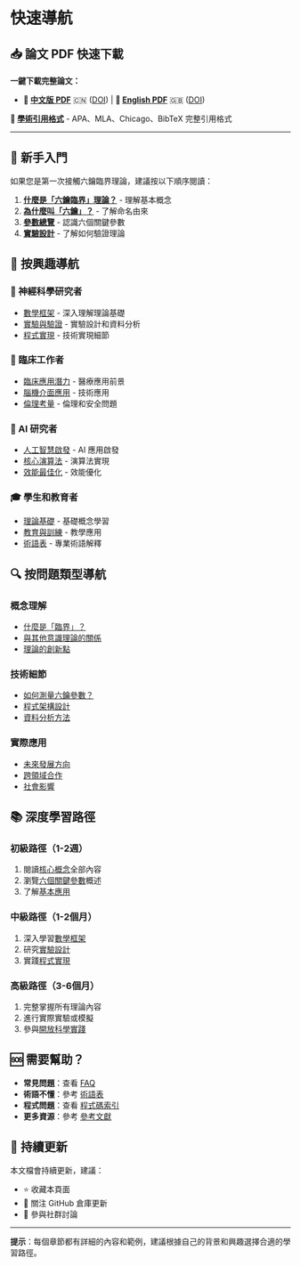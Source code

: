 # 快速導航

## 📥 論文 PDF 快速下載

**一鍵下載完整論文：**
- **📄 [中文版 PDF](pdfs/六鑰臨界.pdf)** 🇨🇳 ([DOI](https://doi.org/10.5281/zenodo.15831002)) | **📄 [English PDF](pdfs/Six-Key_Criticality.pdf)** 🇬🇧 ([DOI](https://doi.org/10.5281/zenodo.15830747))

**📖 [學術引用格式](citation.md)** - APA、MLA、Chicago、BibTeX 完整引用格式

---

## 🚀 新手入門

如果您是第一次接觸六鑰臨界理論，建議按以下順序閱讀：

1. **[什麼是「六鑰臨界」理論？](core-concepts/q1-1.md)** - 理解基本概念
2. **[為什麼叫「六鑰」？](core-concepts/q1-2.md)** - 了解命名由來
3. **[參數總覽](six-keys/README.md)** - 認識六個關鍵參數
4. **[實驗設計](experiments/README.md)** - 了解如何驗證理論

## 🎯 按興趣導航

### 🧠 神經科學研究者
- [數學框架](mathematics/README.md) - 深入理解理論基礎
- [實驗與驗證](experiments/README.md) - 實驗設計和資料分析
- [程式實現](implementation/README.md) - 技術實現細節

### 🏥 臨床工作者
- [臨床應用潛力](applications/q5-1.md) - 醫療應用前景
- [腦機介面應用](applications/q5-2.md) - 技術應用
- [倫理考量](applications/q5-5.md) - 倫理和安全問題

### 🤖 AI 研究者
- [人工智慧啟發](applications/q5-4.md) - AI 應用啟發
- [核心演算法](implementation/q6-3.md) - 演算法實現
- [效能最佳化](implementation/q6-4.md) - 效能優化

### 🎓 學生和教育者
- [理論基礎](core-concepts/README.md) - 基礎概念學習
- [教育與訓練](applications/q5-3.md) - 教學應用
- [術語表](glossary.md) - 專業術語解釋

## 🔍 按問題類型導航

### 概念理解
- [什麼是「臨界」？](core-concepts/q1-3.md)
- [與其他意識理論的關係](core-concepts/q1-4.md)
- [理論的創新點](core-concepts/q1-5.md)

### 技術細節
- [如何測量六鑰參數？](experiments/q4-1.md)
- [程式架構設計](implementation/q6-2.md)
- [資料分析方法](experiments/q4-3.md)

### 實際應用
- [未來發展方向](applications/q5-6.md)
- [跨領域合作](applications/q5-8.md)
- [社會影響](applications/q5-10.md)

## 📚 深度學習路徑

### 初級路徑（1-2週）
1. 閱讀[核心概念](core-concepts/README.md)全部內容
2. 瀏覽[六個關鍵參數](six-keys/README.md)概述
3. 了解[基本應用](applications/README.md)

### 中級路徑（1-2個月）
1. 深入學習[數學框架](mathematics/README.md)
2. 研究[實驗設計](experiments/README.md)
3. 實踐[程式實現](implementation/README.md)

### 高級路徑（3-6個月）
1. 完整掌握所有理論內容
2. 進行實際實驗或模擬
3. 參與[開放科學實踐](applications/q5-7.md)

## 🆘 需要幫助？

- **常見問題**：查看 [FAQ](faq/README.md)
- **術語不懂**：參考 [術語表](glossary.md)
- **程式問題**：查看 [程式碼索引](code-index.md)
- **更多資源**：參考 [參考文獻](references.md)

## 🔄 持續更新

本文檔會持續更新，建議：
- ⭐ 收藏本頁面
- 🔔 關注 GitHub 倉庫更新
- 💬 參與社群討論

---

**提示**：每個章節都有詳細的內容和範例，建議根據自己的背景和興趣選擇合適的學習路徑。